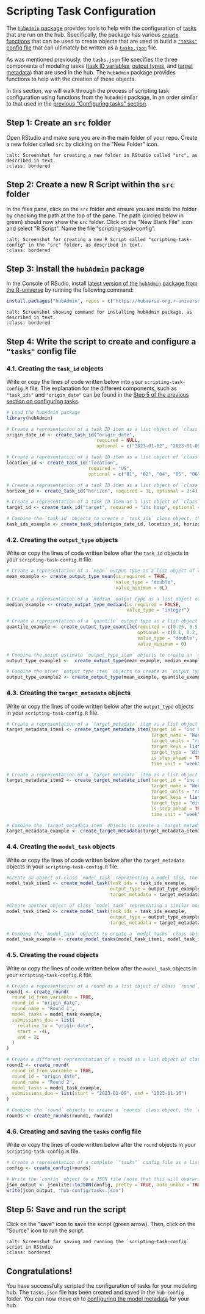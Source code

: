 # Scripting Task Configuration  

The [`hubAdmin` package](https://hubverse-org.github.io/hubAdmin/index.html) provides tools to help with the configuration of [tasks](../user-guide/tasks.md) that are run on the hub. Specifically, the package has various [`create` functions](https://hubverse-org.github.io/hubAdmin/reference/index.html) that can be used to create objects that are used to build a [`"tasks"` config file](https://hubverse-org.github.io/hubAdmin/reference/create_config.html) that can ultimately be written as a [`tasks.json`](#model-tasks-schema) file.  

As was mentioned previously, the `tasks.json` file specifies the three components of modeling tasks ([task ID variables](#task-id-vars), [output types](#output-types), and [target metadata](#target-metadata)) that are used in the hub. The `hubAdmin` package provides functions to help with the creation of these objects.  

In this section, we will walk through the process of scripting task configuration using functions from the `hubAdmin` package, in an order similar to that used in the [previous "Configuring tasks" section](#tasks-json-edits).  

## Step 1: Create an `src` folder  

Open RStudio and make sure you are in the main folder of your repo. Create a new folder called `src` by clicking on the "New Folder" icon.  

```{image} ../images/src-folder.png
:alt: Screenshot for creating a new folder in RStudio called "src", as described in text.
:class: bordered
```

## Step 2: Create a new R Script within the `src` folder  

In the files pane, click on the `src` folder and ensure you are inside the folder by checking the path at the top of the pane. The path (circled below in green) should now show the `src` folder. Click on the "New Blank File" icon and select "R Script". Name the file "scripting-task-config".  

```{image} ../images/new-scripting-task-config.png
:alt: Screenshot for creating a new R Script called "scripting-task-config" in the "src" folder, as described in text.
:class: bordered
```
 
## Step 3: Install the `hubAdmin` package  

In the Console of RSudio, install [latest version of the `hubAdmin` package from the R-universe](https://hubverse-org.r-universe.dev/hubAdmin) by running the following command:  

``` r
install.packages("hubAdmin", repos = c("https://hubverse-org.r-universe.dev", "https://cloud.r-project.org"))
```

```{image} ../images/install-hubAdmin.png
:alt: Screenshot showing command for installing hubAdmin package, as described in text.
:class: bordered
```

## Step 4: Write the script to create and configure a `"tasks"` config file  
### 4.1. Creating the `task_id` objects    
Write or copy the lines of code written below into your `scripting-task-config.R` file. The explanation for the different components, such as `"task_ids"` and `"origin_date"` can be found in the [Step 5 of the previous section on configuring tasks](#tasks-json-edits).  

``` r
# Load the hubAdmin package
library(hubAdmin)

# Create a representation of a task ID item as a list object of `class task_id`, the `origin_date_id`
origin_date_id <- create_task_id("origin_date", 
                                 required = NULL, 
                                 optional = c("2023-01-02", "2023-01-09", "2023-01-16"))

# Create a representation of a task ID item as a list object of `class task_id`, the `location_id`
location_id <- create_task_id("location",
                              required = "US",
                              optional = c("01", "02", "04", "05", "06"))

# Create a representation of a task ID item as a list object of `class task_id`, the `horizon_id`
horizon_id <- create_task_id("horizon", required = 1L, optional = 2:4)

# Create a representation of a task ID item as a list object of `class task_id`, the `target_id`
target_id <- create_task_id("target", required = "inc hosp", optional = "inc death")

# Combine the `task_id` objects to create a `task_ids` class object, the `task_ids_example`
task_ids_example <- create_task_ids(origin_date_id, location_id, horizon_id, target_id)

```

### 4.2. Creating the `output_type` objects  
Write or copy the lines of code written below after the `task_id` objects in your `scripting-task-config.R` file.  

``` r
# Create a representation of a `mean` output type as a list object of class `output_type_item`
mean_example <- create_output_type_mean(is_required = TRUE, 
                                        value_type = "double", 
                                        value_minimum = 0L)

# Create a representation of a `median` output type as a list object of class `output_type_item`
median_example <- create_output_type_median(is_required = FALSE, 
                                            value_type = "integer")

# Create a representation of a `quantile` output type as a list object of class `output_type_item`
quantile_example <- create_output_type_quantile(required = c(0.25, 0.5, 0.75), 
                                                optional = c(0.1, 0.2, 0.3, 0.4, 0.6, 0.7, 0.8, 0.9), 
                                                value_type = "double", 
                                                value_minimum = 0)

# Combine the point estimate `output_type_item` objects to create an `output_type` class object, the `output_type_example1`
output_type_example1 <-  create_output_type(mean_example, median_example)

# Combine the other `output_type_item` objects to create an `output_type` class object, the `output_type_example2`
output_type_example2 <- create_output_type(mean_example, quantile_example)
```

### 4.3. Creating the `target_metadata` objects  
Write or copy the lines of code written below after the `output_type` objects in your `scripting-task-config.R` file.  

``` r
# Create a representation of a `target_metadata` item as a list object of class `target_metadata_item`, the `target_metadata_item1` that will hold the metadata for the target of incident influenza hospitalizations
target_metadata_item1 <- create_target_metadata_item(target_id = "inc hosp", 
                                                     target_name = "Weekly incident influenza hospitalizations", 
                                                     target_units = "rate per 100,000 population", 
                                                     target_keys = list(target = "inc hosp"), 
                                                     target_type = "discrete", 
                                                     is_step_ahead = TRUE, 
                                                     time_unit = "week")

# Create a representation of a `target_metadata` item as a list object of class `target_metadata_item`, the `target_metadata_item2`, that will hold the metadata for the target of incident influenza deaths
target_metadata_item2 <- create_target_metadata_item(target_id = "inc death", 
                                                     target_name = "Weekly incident influenza deaths", 
                                                     target_units = "rate per 100,000 population", 
                                                     target_keys = list(target = "inc death"), 
                                                     target_type = "discrete", 
                                                     is_step_ahead = TRUE, 
                                                     time_unit = "week")

# Combine the `target_metadata_item` objects to create a `target_metadata` class object, the `target_metadata_example`
target_metadata_example <- create_target_metadata(target_metadata_item1, target_metadata_item2)
```

### 4.4. Creating the `model_task` objects  
Write or copy the lines of code written below after the `target_metadata` objects in your `scripting-task-config.R` file.  

``` r
#Create an object of class `model_task` representing a model task, the `model_task_item1`
model_task_item1 <- create_model_task(task_ids = task_ids_example, 
                                      output_type = output_type_example1, 
                                      target_metadata = target_metadata_example)

#Create another object of class `model_task` representing a similar model task, the `model_task_item2`
model_task_item2 <- create_model_task(task_ids = task_ids_example, 
                                      output_type = output_type_example2, 
                                      target_metadata = target_metadata_example)

# Combine the `model_task` objects to create a `model_tasks` class object, the `model_task_example`
model_task_example <- create_model_tasks(model_task_item1, model_task_item2)
```

### 4.5. Creating the `round` objects  
Write or copy the lines of code written below after the `model_task` objects in your `scripting-task-config.R` file.  

``` r
# Create a representation of a round as a list object of class `round`, the `round1`
round1 <- create_round(
  round_id_from_variable = TRUE,
  round_id = "origin_date",
  round_name = "Round 1",
  model_tasks = model_task_example,
  submissions_due = list(
    relative_to = "origin_date",
    start = -4L,
    end = 2L
  )
)

# Create a different representation of a round as a list object of class `round`, the `round2`
round2 <- create_round(
  round_id_from_variable = TRUE,
  round_id = "origin_date",
  round_name = "Round 2",
  model_tasks = model_task_example,
  submissions_due = list(start = "2023-01-09", end = "2023-01-16")
)

# Combine the `round` objects to create a `rounds` class object, the `rounds`
rounds <- create_rounds(round1, round2)
```

### 4.6. Creating and saving the `tasks` config file
Write or copy the lines of code written below after the `round` objects in your `scripting-task-config.R` file.  

``` r
# Create a representation of a complete `"tasks"` config file as a list object of class `config`
config <- create_config(rounds)

# Write the `config` object to a JSON file (note that this will overwrite any existing file with the same name in the "hub-config" folder)
json_output <- jsonlite::toJSON(config, pretty = TRUE, auto_unbox = TRUE)
write(json_output, "hub-config/tasks.json")
```

## Step 5: Save and run the script  
Click on the "save" icon to save the script (green arrow). Then, click on the "Source" icon to run the script.  

```{image} ../images/save-run-scripting-task-config.png
:alt: Screenshot for saving and running the `scripting-task-config` script in RStudio
:class: bordered
```

## Congratulations!  
You have successfully scripted the configuration of tasks for your modeling hub. The `tasks.json` file has been created and saved in the `hub-config` folder. You can now move on to [configuring the model metadata](model-metadata-schema.md) for your hub.  

